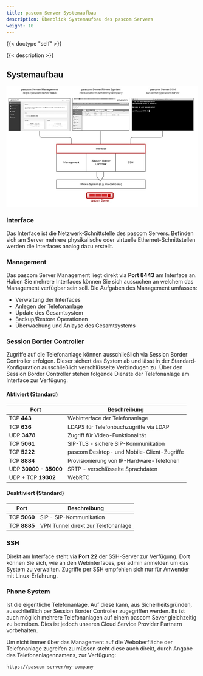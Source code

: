 ```yaml
---
title: pascom Server Systemaufbau
description: Überblick Systemaufbau des pascom Servers
weight: 10
---
```


{{< doctype "self" >}}
 
{{< description >}}
 
## Systemaufbau

![pascom Server Zugriff](server-access.png)

### Interface

Das Interface ist die Netzwerk-Schnittstelle des pascom Servers. Befinden sich am Server mehrere physikalische oder virtuelle Ethernet-Schnittstellen werden die Interfaces analog dazu erstellt.

### Management

Das pascom Server Management liegt direkt via **Port 8443** am Interface an. Haben Sie mehrere Interfaces können Sie sich aussuchen an welchem das Management verfügbar sein soll. Die Aufgaben des Management umfassen:

* Verwaltung der Interfaces
* Anlegen der Telefonanlage
* Update des Gesamtsystem 
* Backup/Restore Operationen
* Überwachung und Anlayse des Gesamtsystems

### Session Border Controller

Zugriffe auf die Telefonanlage können ausschließlich via Session Border Controller erfolgen. Dieser sichert das System ab und lässt in der Standard-Konfiguration ausschließlich verschlüsselte Verbindugen zu. Über den Session Border Controller stehen folgende Dienste der Telefonanlage am Interface zur Verfügung:

#### Aktiviert (Standard)
| Port | Beschreibung |
| ---- | ------------ |
| TCP **443** | Webinterface der Telefonanlage |
| TCP **636** | LDAPS für Telefonbuchzugriffe via LDAP |
| UDP **3478** | Zugriff für Video-Funktionalität |
| TCP **5061** | SIP-TLS - sichere SIP-Kommunikation |
| TCP **5222** | pascom Desktop- und Mobile-Client-Zugriffe |
| TCP **8884**  | Provisionierung von IP-Hardware-Telefonen |
| UDP **30000 - 35000** | SRTP - verschlüsselte Sprachdaten |
| UDP + TCP **19302** | WebRTC | Zugriff für Web Client |

#### Deaktiviert (Standard)
| Port | Beschreibung |
| ---- | ------------ |
| TCP **5060** | SIP - SIP-Kommunikation |
| TCP **8885**  | VPN Tunnel direkt zur Telefonanlage |

### SSH

Direkt am Interface steht via **Port 22** der SSH-Server zur Verfügung. Dort können Sie sich, wie an den Webinterfaces, per admin anmelden um das System zu verwalten. Zugriffe per SSH empfehlen sich nur für Anwender mit Linux-Erfahrung. 

### Phone System

Ist die eigentliche Telefonanlage. Auf diese kann, aus Sicherheitsgründen, ausschließlich per Session Border Controller zugegriffen werden. Es ist auch möglich mehrere Telefonanlagen auf einem pascom Sever gleichzeitig zu betreiben. Dies ist jedoch unseren Cloud Service Provider Partnern vorbehalten.

Um nicht immer über das Management auf die Weboberfläche der Telefonanlage zugreifen zu müssen steht diese auch direkt, durch Angabe des Telefonanlagennamens, zur Verfügung:

```
https://pascom-server/my-company
```

